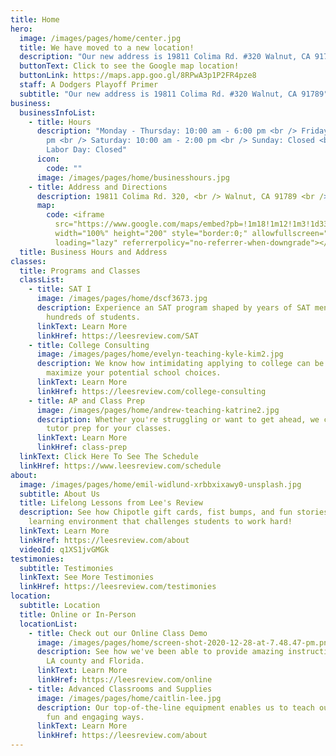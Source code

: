 ```yaml
---
title: Home
hero:
  image: /images/pages/home/center.jpg
  title: We have moved to a new location!
  description: "Our new address is 19811 Colima Rd. #320 Walnut, CA 91789"
  buttonText: Click to see the Google map location!
  buttonLink: https://maps.app.goo.gl/8RPwA3p1P2FR4pze8
  staff: A Dodgers Playoff Primer
  subtitle: "Our new address is 19811 Colima Rd. #320 Walnut, CA 91789"
business:
  businessInfoList:
    - title: Hours
      description: "Monday - Thursday: 10:00 am - 6:00 pm <br /> Friday: 1:00 pm- 6:00
        pm <br /> Saturday: 10:00 am - 2:00 pm <br /> Sunday: Closed <br />
        Labor Day: Closed"
      icon:
        code: ""
      image: /images/pages/home/businesshours.jpg
    - title: Address and Directions
      description: 19811 Colima Rd. 320, <br /> Walnut, CA 91789 <br />
      map:
        code: <iframe
          src="https://www.google.com/maps/embed?pb=!1m18!1m12!1m3!1d3308.308765501388!2d-117.8464438845414!3d33.98460208062452!2m3!1f0!2f0!3f0!3m2!1i1024!2i768!4f13.1!3m3!1m2!1s0x80c32b68f58efbfd%3A0xf5eeea6af447cb88!2sLee&#39;s%20Review!5e0!3m2!1sen!2sus!4v1654975865070!5m2!1sen!2sus"
          width="100%" height="200" style="border:0;" allowfullscreen=""
          loading="lazy" referrerpolicy="no-referrer-when-downgrade"></iframe>
  title: Business Hours and Address
classes:
  title: Programs and Classes
  classList:
    - title: SAT I
      image: /images/pages/home/dscf3673.jpg
      description: Experience an SAT program shaped by years of SAT mentorship for
        hundreds of students.
      linkText: Learn More
      linkHref: https://leesreview.com/SAT
    - title: College Consulting
      image: /images/pages/home/evelyn-teaching-kyle-kim2.jpg
      description: We know how intimidating applying to college can be. See how we can
        maximize your potential school choices.
      linkText: Learn More
      linkHref: https://leesreview.com/college-consulting
    - title: AP and Class Prep
      image: /images/pages/home/andrew-teaching-katrine2.jpg
      description: Whether you're struggling or want to get ahead, we can tailor our
        tutor prep for your classes.
      linkText: Learn More
      linkHref: class-prep
  linkText: Click Here To See The Schedule
  linkHref: https://www.leesreview.com/schedule
about:
  image: /images/pages/home/emil-widlund-xrbbxixawy0-unsplash.jpg
  subtitle: About Us
  title: Lifelong Lessons from Lee's Review
  description: See how Chipotle gift cards, fist bumps, and fun stories create a
    learning environment that challenges students to work hard!
  linkText: Learn More
  linkHref: https://leesreview.com/about
  videoId: q1XS1jvGMGk
testimonies:
  subtitle: Testimonies
  linkText: See More Testimonies
  linkHref: https://leesreview.com/testimonies
location:
  subtitle: Location
  title: Online or In-Person
  locationList:
    - title: Check out our Online Class Demo
      image: /images/pages/home/screen-shot-2020-12-28-at-7.48.47-pm.png
      description: See how we've been able to provide amazing instruction for kids in
        LA county and Florida.
      linkText: Learn More
      linkHref: https://leesreview.com/online
    - title: Advanced Classrooms and Supplies
      image: /images/pages/home/caitlin-lee.jpg
      description: Our top-of-the-line equipment enables us to teach our students in
        fun and engaging ways.
      linkText: Learn More
      linkHref: https://leesreview.com/about
---
```

